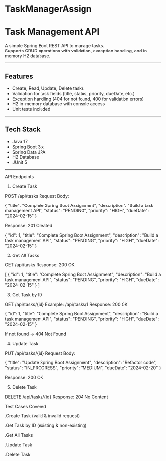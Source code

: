 # TaskManagerAssign

# Task Management API

A simple Spring Boot REST API to manage tasks.  
Supports CRUD operations with validation, exception handling, and in-memory H2 database.

---

##  Features
- Create, Read, Update, Delete tasks
- Validation for task fields (title, status, priority, dueDate, etc.)
- Exception handling (404 for not found, 400 for validation errors)
- H2 in-memory database with console access
- Unit tests included

---

## Tech Stack
- Java 17
- Spring Boot 3.x
- Spring Data JPA
- H2 Database
- JUnit 5

---



API Endpoints

1. Create Task

POST /api/tasks
Request Body:

{
  "title": "Complete Spring Boot Assignment",
  "description": "Build a task management API",
  "status": "PENDING",
  "priority": "HIGH",
  "dueDate": "2024-02-15"
}


Response: 201 Created

{
  "id": 1,
  "title": "Complete Spring Boot Assignment",
  "description": "Build a task management API",
  "status": "PENDING",
  "priority": "HIGH",
  "dueDate": "2024-02-15"
}



2. Get All Tasks

GET /api/tasks
Response: 200 OK

[
  {
    "id": 1,
    "title": "Complete Spring Boot Assignment",
    "description": "Build a task management API",
    "status": "PENDING",
    "priority": "HIGH",
    "dueDate": "2024-02-15"
  }
]

3. Get Task by ID

GET /api/tasks/{id}
Example: /api/tasks/1
Response: 200 OK

{
  "id": 1,
  "title": "Complete Spring Boot Assignment",
  "description": "Build a task management API",
  "status": "PENDING",
  "priority": "HIGH",
  "dueDate": "2024-02-15"
}


If not found → 404 Not Found


4. Update Task

PUT /api/tasks/{id}
Request Body:

{
  "title": "Update Spring Boot Assignment",
  "description": "Refactor code",
  "status": "IN_PROGRESS",
  "priority": "MEDIUM",
  "dueDate": "2024-02-20"
}


Response: 200 OK


5. Delete Task

DELETE /api/tasks/{id}
Response: 204 No Content



Test Cases Covered

.Create Task (valid & invalid request)

.Get Task by ID (existing & non-existing)

.Get All Tasks

.Update Task

.Delete Task



